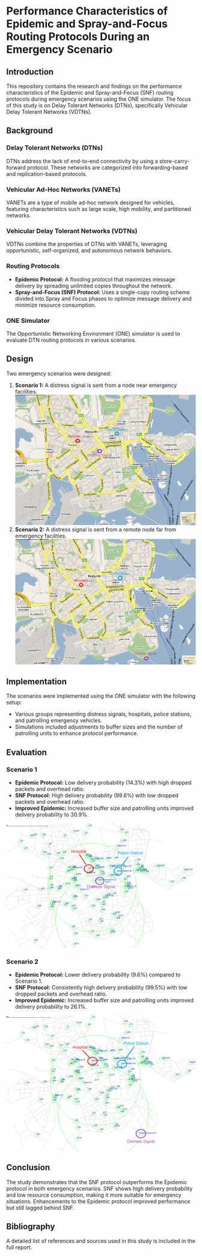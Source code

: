
# Performance Characteristics of Epidemic and Spray-and-Focus Routing Protocols During an Emergency Scenario

## Introduction
This repository contains the research and findings on the performance characteristics of the Epidemic and Spray-and-Focus (SNF) routing protocols during emergency scenarios using the ONE simulator. The focus of this study is on Delay Tolerant Networks (DTNs), specifically Vehicular Delay Tolerant Networks (VDTNs).

## Background
### Delay Tolerant Networks (DTNs)
DTNs address the lack of end-to-end connectivity by using a store-carry-forward protocol. These networks are categorized into forwarding-based and replication-based protocols.

### Vehicular Ad-Hoc Networks (VANETs)
VANETs are a type of mobile ad-hoc network designed for vehicles, featuring characteristics such as large scale, high mobility, and partitioned networks.

### Vehicular Delay Tolerant Networks (VDTNs)
VDTNs combine the properties of DTNs with VANETs, leveraging opportunistic, self-organized, and autonomous network behaviors.

### Routing Protocols
- **Epidemic Protocol:** A flooding protocol that maximizes message delivery by spreading unlimited copies throughout the network.
- **Spray-and-Focus (SNF) Protocol:** Uses a single-copy routing scheme divided into Spray and Focus phases to optimize message delivery and minimize resource consumption.

### ONE Simulator
The Opportunistic Networking Environment (ONE) simulator is used to evaluate DTN routing protocols in various scenarios.

## Design
Two emergency scenarios were designed:
1. **Scenario 1:** A distress signal is sent from a node near emergency facilities.
       ![Scenario 1](images/image_3.png)
2. **Scenario 2:** A distress signal is sent from a remote node far from emergency facilities.
       ![Scenario 2](images/image_4.png)

## Implementation
The scenarios were implemented using the ONE simulator with the following setup:
- Various groups representing distress signals, hospitals, police stations, and patrolling emergency vehicles.
- Simulations included adjustments to buffer sizes and the number of patrolling units to enhance protocol performance.

## Evaluation
### Scenario 1
- **Epidemic Protocol:** Low delivery probability (14.3%) with high dropped packets and overhead ratio.
- **SNF Protocol:** High delivery probability (99.6%) with low dropped packets and overhead ratio.
- **Improved Epidemic:** Increased buffer size and patrolling units improved delivery probability to 30.9%.

![Scenario 2 - Packets Dropped](images/image_5.png)

### Scenario 2
- **Epidemic Protocol:** Lower delivery probability (9.6%) compared to Scenario 1.
- **SNF Protocol:** Consistently high delivery probability (99.5%) with low dropped packets and overhead ratio.
- **Improved Epidemic:** Increased buffer size and patrolling units improved delivery probability to 26.1%.

![Scenario 2 - Packets Dropped](images/image_6.png)

## Conclusion
The study demonstrates that the SNF protocol outperforms the Epidemic protocol in both emergency scenarios. SNF shows high delivery probability and low resource consumption, making it more suitable for emergency situations. Enhancements to the Epidemic protocol improved performance but still lagged behind SNF.

## Bibliography
A detailed list of references and sources used in this study is included in the full report.
    
